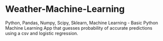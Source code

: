 # Weather-Machine-Learning
 Python, Pandas, Numpy, Scipy, Sklearn, Machine Learning - Basic Python Machine Learning App that guesses probability of accurate predictions using a csv and logistic regression. 
